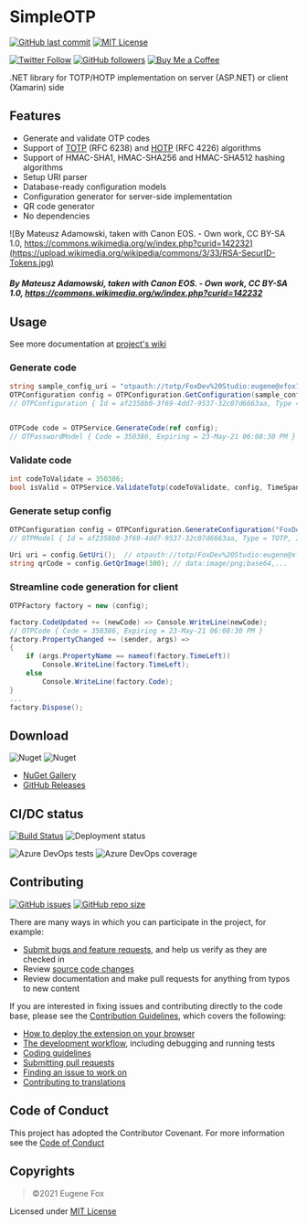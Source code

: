 # SimpleOTP
[![GitHub last commit](https://img.shields.io/github/last-commit/xfox111/SimpleOTP)](https://github.com/xfox111/SimpleOTP/commits/master)
[![MIT License](https://img.shields.io/github/license/xfox111/SimpleOTP)](https://opensource.org/licenses/MIT)

[![Twitter Follow](https://img.shields.io/twitter/follow/xfox111?style=social)](https://twitter.com/xfox111)
[![GitHub followers](https://img.shields.io/github/followers/xfox111?label=Follow%20@xfox111&style=social)](https://github.com/xfox111)
[![Buy Me a Coffee](https://img.shields.io/badge/Buy%20Me%20a%20Coffee-%40xfox111-orange)](https://buymeacoffee.com/xfox111)

.NET library for TOTP/HOTP implementation on server (ASP.NET) or client (Xamarin) side

## Features
- Generate and validate OTP codes
- Support of [TOTP](https://en.wikipedia.org/wiki/Time-based_One-time_password) (RFC 6238) and [HOTP](https://en.wikipedia.org/wiki/HMAC-based_one-time_password) (RFC 4226) algorithms
- Support of HMAC-SHA1, HMAC-SHA256 and HMAC-SHA512 hashing algorithms
- Setup URI parser
- Database-ready configuration models
- Configuration generator for server-side implementation
- QR code generator
- No dependencies

![By Mateusz Adamowski, taken with Canon EOS. - Own work, CC BY-SA 1.0, https://commons.wikimedia.org/w/index.php?curid=142232](https://upload.wikimedia.org/wikipedia/commons/3/33/RSA-SecurID-Tokens.jpg)
##### By Mateusz Adamowski, taken with Canon EOS. - Own work, CC BY-SA 1.0, https://commons.wikimedia.org/w/index.php?curid=142232

## Usage
See more documentation at [project's wiki](https://github.com/xfox111/SimpleOTP/wiki)
### Generate code
```csharp
string sample_config_uri = "otpauth://totp/FoxDev%20Studio:eugene@xfox111.net?secret=ESQVTYRM2CWZC3NX24GRRWIAUUWVHWQH&issuer=FoxDev%20Studio";
OTPConfiguration config = OTPConfiguration.GetConfiguration(sample_config_uri);
// OTPConfiguration { Id = af2358b0-3f69-4dd7-9537-32c07d6663aa, Type = TOTP, IssuerLabel = FoxDev Studio, AccountName = eugene@xfox111.net, Secret = ESQVTYRM2CWZC3NX24GRRWIAUUWVHWQH, Issuer = FoxDev Studio, Algorithm = SHA1, Digits = 6, Counter = 0, Period = 00:00:30 }


OTPCode code = OTPService.GenerateCode(ref config);
// OTPasswordModel { Code = 350386, Expiring = 23-May-21 06:08:30 PM }
```

### Validate code
```csharp
int codeToValidate = 350386;
bool isValid = OTPService.ValidateTotp(codeToValidate, config, TimeSpan.FromSeconds(30)); // True
```

### Generate setup config
```csharp
OTPConfiguration config = OTPConfiguration.GenerateConfiguration("FoxDev Studio", "eugene@xfox111.net");
// OTPModel { Id = af2358b0-3f69-4dd7-9537-32c07d6663aa, Type = TOTP, IssuerLabel = FoxDev Studio, AccountName = eugene@xfox111.net, Secret = ESQVTYRM2CWZC3NX24GRRWIAUUWVHWQH, Issuer = FoxDev Studio, Algorithm = SHA1, Digits = 6, Counter = 0, Period = 00:00:30 }

Uri uri = config.GetUri();	// otpauth://totp/FoxDev%20Studio:eugene@xfox111.net?secret=ESQVTYRM2CWZC3NX24GRRWIAUUWVHWQH&issuer=FoxDev%20Studio
string qrCode = config.GetQrImage(300); // data:image/png;base64,...
```

### Streamline code generation for client
```csharp
OTPFactory factory = new (config);

factory.CodeUpdated += (newCode) => Console.WriteLine(newCode);
// OTPCode { Code = 350386, Expiring = 23-May-21 06:08:30 PM }
factory.PropertyChanged += (sender, args) =>
{
	if (args.PropertyName == nameof(factory.TimeLeft))
		Console.WriteLine(factory.TimeLeft);
	else
		Console.WriteLine(factory.Code);
}
...
factory.Dispose();

```

## Download
![Nuget](https://img.shields.io/nuget/v/SimpleOTP)
![Nuget](https://img.shields.io/nuget/dt/SimpleOTP)
- [NuGet Gallery](https://www.nuget.org/packages/SimpleOTP)
- [GitHub Releases](https://github.com/xfox111/SimpleOTP/releases/latest)

## CI/DC status
[![Build Status](https://dev.azure.com/xfox111/GitHub%20CI/_apis/build/status/XFox111.SimpleOTP?branchName=master)](https://dev.azure.com/xfox111/GitHub%20CI/_build/latest?definitionId=13)
![Deployment status](https://vsrm.dev.azure.com/xfox111/_apis/public/Release/badge/e42c572c-a3cd-4aac-bbb1-f720d9ccb5ea/3/15)

![Azure DevOps tests](https://img.shields.io/azure-devops/tests/xfox111/GitHub%2520CI/13?label=Tests)
![Azure DevOps coverage](https://img.shields.io/azure-devops/coverage/xfox111/GitHub%2520CI/13?label=Code+coverage)

## Contributing
[![GitHub issues](https://img.shields.io/github/issues/xfox111/SimpleOTP)](https://github.com/xfox111/SimpleOTP/issues)
[![GitHub repo size](https://img.shields.io/github/repo-size/xfox111/SimpleOTP?label=repo%20size)](https://github.com/xfox111/SimpleOTP)

There are many ways in which you can participate in the project, for example:
- [Submit bugs and feature requests](https://github.com/xfox111/SimpleOTP/issues), and help us verify as they are checked in
- Review [source code changes](https://github.com/xfox111/SimpleOTP/pulls)
- Review documentation and make pull requests for anything from typos to new content

If you are interested in fixing issues and contributing directly to the code base, please see the [Contribution Guidelines](https://github.com/XFox111/SimpleOTP/blob/master/CONTRIBUTING.md), which covers the following:
- [How to deploy the extension on your browser](https://github.com/XFox111/SimpleOTP/blob/master/CONTRIBUTING.md#deploy-test-version-on-your-browser)
- [The development workflow](https://github.com/XFox111/SimpleOTP/blob/master/CONTRIBUTING.md#development-workflow), including debugging and running tests
- [Coding guidelines](https://github.com/XFox111/SimpleOTP/blob/master/CONTRIBUTING.md#coding-guidelines)
- [Submitting pull requests](https://github.com/XFox111/SimpleOTP/blob/master/CONTRIBUTING.md#submitting-pull-requests)
- [Finding an issue to work on](https://github.com/XFox111/SimpleOTP/blob/master/CONTRIBUTING.md#finding-an-issue-to-work-on)
- [Contributing to translations](https://github.com/XFox111/SimpleOTP/blob/master/CONTRIBUTING.md#contributing-to-translations)

## Code of Conduct
This project has adopted the Contributor Covenant. For more information see the [Code of Conduct](https://github.com/XFox111/SimpleOTP/blob/master/CODE_OF_CONDUCT.md)

## Copyrights
> ©2021 Eugene Fox

Licensed under [MIT License](https://opensource.org/licenses/MIT)
